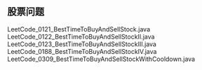 ## 股票问题


LeetCode_0121_BestTimeToBuyAndSellStock.java
LeetCode_0122_BestTimeToBuyAndSellStockII.java
LeetCode_0123_BestTimeToBuyAndSellStockIII.java
LeetCode_0188_BestTimeToBuyAndSellStockIV.java
LeetCode_0309_BestTimeToBuyAndSellStockWithCooldown.java